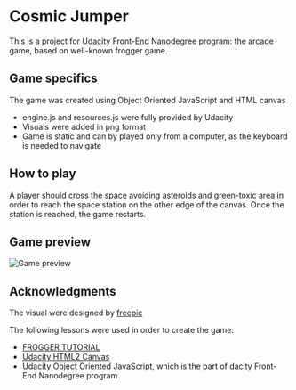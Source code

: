 # Cosmic Jumper
This is a project for Udacity Front-End Nanodegree program: the arcade game, based on well-known frogger game.

## Game specifics
The game was created using Object Oriented JavaScript and HTML canvas

* engine.js and resources.js were fully provided by Udacity
* Visuals were added in png format
* Game is static and can by played only from a computer, as the keyboard is needed to navigate

## How to play
A player should cross the space avoiding asteroids and green-toxic area in order to reach the space station on the other edge of the canvas. Once the station is reached, the game restarts.

## Game preview
![Game preview](https://image.ibb.co/cvEp0d/Untitled.jpg)

## Acknowledgments
The visual were designed by [freepic](https://www.freepik.com/)

The following lessons were used in order to create the game:
* [FROGGER TUTORIAL](https://sites.santarosa.k12.fl.us/nhs/teacher_pages/arringtonpages/docs/FroggerTutorial.pdf)
* [Udacity HTML2 Canvas](https://eu.udacity.com/course/html5-canvas--ud292)
* Udacity Object Oriented JavaScript, which is the part of dacity Front-End Nanodegree program
